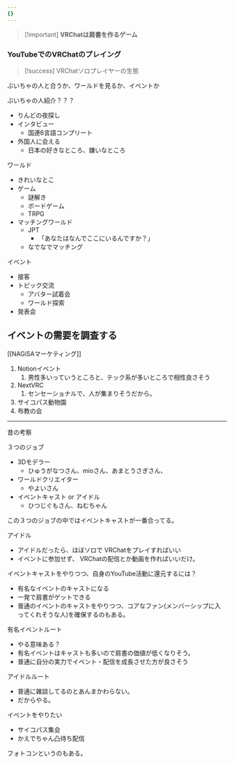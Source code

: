 ```yaml
---
{}
---
```


> [!important] **VRChatは肩書を作るゲーム**

### YouTubeでのVRChatのプレイング

> [!success] VRChatソロプレイヤーの生態

ぶいちゃの人と合うか、ワールドを見るか、イベントか

ぶいちゃの人紹介？？？
- りんどの夜探し
- インタビュー
	- 国連6言語コンプリート
- 外国人に会える
	- 日本の好きなところ、嫌いなところ

ワールド
- きれいなとこ
- ゲーム
	- 謎解き
	- ボードゲーム
	- TRPG
- マッチングワールド
	- JPT
		- 「あなたはなんでここにいるんですか？」
	- なでなでマッチング

イベント
- 接客
- トピック交流
	- アバター試着会
	- ワールド探索
- 発表会


## イベントの需要を調査する

[[NAGiSAマーケティング]]

1. Notionイベント
    1. 男性多いっていうところと、テック系が多いところで相性良さそう
2. NextVRC
    1. センセーショナルで、人が集まりそうだから。
3. サイコパス動物園
4. 布教の会

  

  

  

  

  

  

  

---

  

昔の考察

３つのジョブ
- 3Dモデラー
    - ひゅうがなつさん、mioさん、あまとうさぎさん、
- ワールドクリエイター
    - やよいさん
- イベントキャスト or アイドル
    - ひつじぐもさん、ねむちゃん


この３つのジョブの中ではイベントキャストが一番合ってる。

アイドル
- アイドルだったら、ほぼソロで VRChatをプレイすればいい  
- イベントに参加せず、 VRChatの配信とか動画を作ればいいだけ。  

イベントキャストをやりつつ、自身のYouTube活動に還元するには？
- 有名なイベントのキャストになる  
- 一発で肩書がゲットできる  
- 普通のイベントのキャストをやりつつ、コアなファン(メンバーシップに入ってくれそうな人)を確保するのもある。  

  

有名イベントルート
- やる意味ある？  
- 有名イベントはキャストも多いので肩書の価値が低くなりそう。  
- 普通に自分の実力でイベント・配信を成長させた方が良さそう  

  

アイドルルート
- 普通に雑談してるのとあんまかわらない。  
- だからやる。  
  

イベントをやりたい

- サイコパス集会  
- かえでちゃん凸待ち配信  

フォトコンというのもある。